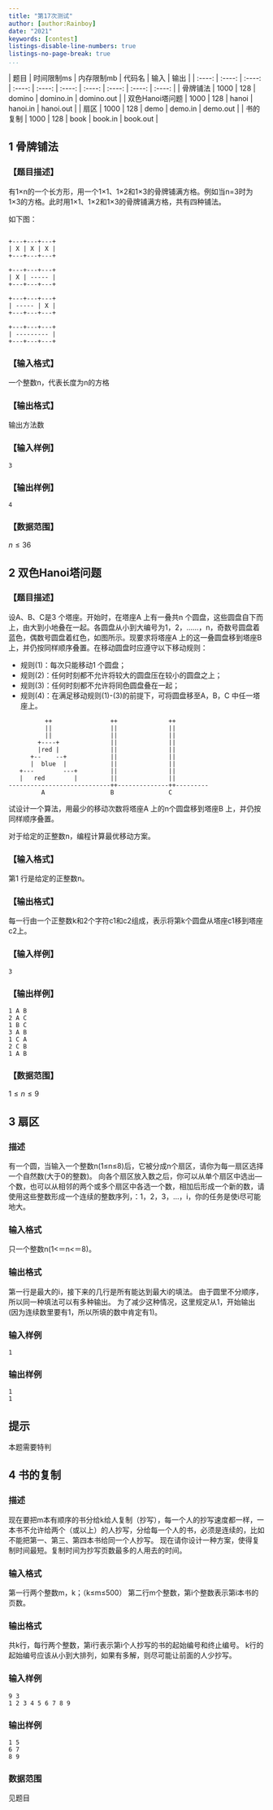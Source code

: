 ```yaml
---
title: "第17次测试"
author: [author:Rainboy]
date: "2021"
keywords: [contest]
listings-disable-line-numbers: true
listings-no-page-break: true
...
```


| 题目 | 时间限制ms | 内存限制mb | 代码名 | 输入 | 输出 |
| :----: | :----: | :----: | :----: | :----: | :----: | :----: | :----: | :----: | :----: |
| 骨牌铺法 | 1000 | 128 | domino | domino.in | domino.out |
| 双色Hanoi塔问题 | 1000 | 128 | hanoi | hanoi.in | hanoi.out |
| 扇区 | 1000 | 128 | demo | demo.in | demo.out |
| 书的复制 | 1000 | 128 | book | book.in | book.out |



## 1 骨牌铺法 

### 【题目描述】

有1×n的一个长方形，用一个1×1、1×2和1×3的骨牌铺满方格。例如当n=3时为1×3的方格。此时用1×1、1×2和1×3的骨牌铺满方格，共有四种铺法。

如下图：

```plaintext

+---+---+---+
| X | X | X |
+---+---+---+

+---+---+---+
| X | ----- |
+---+---+---+

+---+---+---+
| ----- | X |
+---+---+---+

+---+---+---+
| --------- |
+---+---+---+

```

### 【输入格式】

一个整数n，代表长度为n的方格

### 【输出格式】

输出方法数

### 【输入样例】

```plaintext
3
```

### 【输出样例】 

```plaintext
4
```

### 【数据范围】

$n \leqslant 36$









## 2 双色Hanoi塔问题 

### 【题目描述】

设A、B、C是3 个塔座。开始时，在塔座A 上有一叠共n 个圆盘，这些圆盘自下而上，由大到小地叠在一起。各圆盘从小到大编号为1，2，……，n，奇数号圆盘着蓝色，偶数号圆盘着红色，如图所示。现要求将塔座A 上的这一叠圆盘移到塔座B 上，并仍按同样顺序叠置。在移动圆盘时应遵守以下移动规则：

- 规则(1)：每次只能移动1 个圆盘；
- 规则(2)：任何时刻都不允许将较大的圆盘压在较小的圆盘之上；
- 规则(3)：任何时刻都不允许将同色圆盘叠在一起；
- 规则(4)：在满足移动规则(1)-(3)的前提下，可将圆盘移至A，B，C 中任一塔座上。 

```plaintext
          ++                ++              ++
          ||                ||              ||
          ||                ||              ||
        +----+              ||              ||
        |red |              ||              ||
      +--    --+            ||              ||
      |  blue  |            ||              ||
   +---        ---+         ||              ||
   |   red        |         ||              ||
----------------------------++--------------++---------
         A                  B               C 
```

试设计一个算法，用最少的移动次数将塔座A 上的n个圆盘移到塔座B 上，并仍按同样顺序叠置。

对于给定的正整数n，编程计算最优移动方案。

### 【输入格式】

第1 行是给定的正整数n。

### 【输出格式】

每一行由一个正整数k和2个字符c1和c2组成，表示将第k个圆盘从塔座c1移到塔座c2上。

### 【输入样例】

```plaintext
3
```

### 【输出样例】 

```plaintext
1 A B
2 A C
1 B C
3 A B
1 C A
2 C B
1 A B
```

### 【数据范围】

$1 \leqslant n \leqslant 9$









## 3 扇区 

### 描述

有一个圆，当输入一个整数n(1≤n≤8)后，它被分成n个扇区，请你为每一扇区选择一个自然数(大于0的整数)。 向各个扇区放入数之后，你可以从单个扇区中选出—个数，也可以从相邻的两个或多个扇区中各选一个数，相加后形成一个新的数，请使用这些整数形成一个连续的整数序列，：1，2，3，…，i，你的任务是使i尽可能地大。 

### 输入格式

只一个整数n(1<＝n<＝8)。

### 输出格式

第一行是最大的i，接下来的几行是所有能达到最大i的填法。 由于圆里不分顺序，所以同一种填法可以有多种输出。 为了减少这种情况，这里规定从1，开始输出(因为连续数里要有1，所以所填的数中肯定有1)。 

### 输入样例

```plaintext
1 
```

### 输出样例

```plaintext
1
1
```

## 提示

本题需要特判








## 4 书的复制 

### 描述

现在要把m本有顺序的书分给k给人复制（抄写），每一个人的抄写速度都一样，一本书不允许给两个（或以上）的人抄写，分给每一个人的书，必须是连续的，比如不能把第一、第三、第四本书给同一个人抄写。 现在请你设计一种方案，使得复制时间最短。复制时间为抄写页数最多的人用去的时间。 

### 输入格式

第一行两个整数m，k；（k≤m≤500） 第二行m个整数，第i个整数表示第i本书的页数。 

### 输出格式

共k行，每行两个整数，第i行表示第i个人抄写的书的起始编号和终止编号。 k行的起始编号应该从小到大排列，如果有多解，则尽可能让前面的人少抄写。

### 输入样例

```plaintext
9 3
1 2 3 4 5 6 7 8 9
```

### 输出样例

```plaintext
1 5
6 7
8 9
```

### 数据范围

见题目





